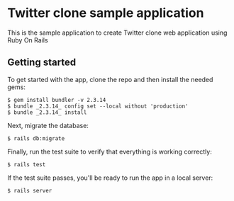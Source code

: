 # Twitter clone sample application
This is the sample application to create
Twitter clone web application using Ruby On Rails
## Getting started
To get started with the app, clone the repo and then install the
needed gems:
```
$ gem install bundler -v 2.3.14
$ bundle _2.3.14_ config set --local without 'production'
$ bundle _2.3.14_ install
```
Next, migrate the database:
```
$ rails db:migrate
```
Finally, run the test suite to verify that everything is working
correctly:
```
$ rails test
```
If the test suite passes, you'll be ready to run the app in a
local server:
```
$ rails server
```